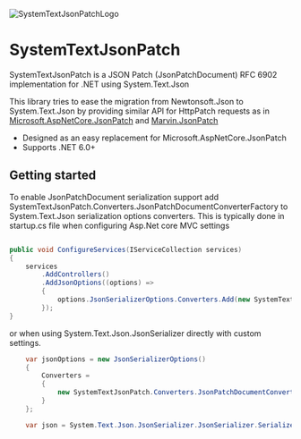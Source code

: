 ![SystemTextJsonPatchLogo](https://raw.githubusercontent.com/Havunen/SystemTextJsonPatch/main/logo.png)

# SystemTextJsonPatch

SystemTextJsonPatch is a JSON Patch (JsonPatchDocument) RFC 6902 implementation for .NET using System.Text.Json

This library tries to ease the migration from Newtonsoft.Json to System.Text.Json by providing
similar API for HttpPatch requests as in [Microsoft.AspNetCore.JsonPatch](https://github.com/dotnet/aspnetcore/tree/main/src/Features/JsonPatch) and [Marvin.JsonPatch](https://github.com/KevinDockx/JsonPatch)

* Designed as an easy replacement for Microsoft.AspNetCore.JsonPatch
* Supports .NET 6.0+


## Getting started

To enable JsonPatchDocument serialization support add SystemTextJsonPatch.Converters.JsonPatchDocumentConverterFactory to System.Text.Json serialization options converters.
This is typically done in startup.cs file when configuring Asp.Net core MVC settings

```cs

public void ConfigureServices(IServiceCollection services)
{
    services
        .AddControllers()
        .AddJsonOptions((options) =>
        {
            options.JsonSerializerOptions.Converters.Add(new SystemTextJsonPatch.Converters.JsonPatchDocumentConverterFactory());
        });
}
```

or when using System.Text.Json.JsonSerializer directly with custom settings.

```cs
    var jsonOptions = new JsonSerializerOptions()
    {
        Converters =
        {
            new SystemTextJsonPatch.Converters.JsonPatchDocumentConverterFactory()
        }
    };

    var json = System.Text.Json.JsonSerializer.JsonSerializer.Serialize(incomingOperations, jsonOptions);
```